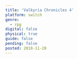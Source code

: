 ```yaml
---
title: 'Valkyria Chronicles 4'
platform: switch
genre:
  - rpg
digital: false
physical: true
guide: false
pending: false
posted: 2018-11-20
---
```

